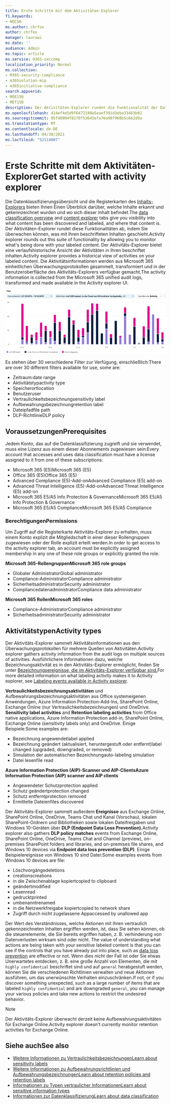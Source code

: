 ```yaml
---
title: Erste Schritte mit dem Aktivitäten-Explorer
f1.keywords:
- NOCSH
ms.author: chrfox
author: chrfox
manager: laurawi
ms.date: ''
audience: Admin
ms.topic: article
ms.service: O365-seccomp
localization_priority: Normal
ms.collection:
- M365-security-compliance
- m365solution-mip
- m365initiative-compliance
search.appverid:
- MOE150
- MET150
description: Der Aktivitäten-Explorer rundet die Funktionalität der Datenklassifizierungsfunktion ab, indem Sie die Aktionen, die Benutzer mit Ihren beschrifteten Inhalten durchführen, anzeigen und filtern können.
ms.openlocfilehash: 414ef4e5d9f6472180a5eaef391d3eba33463b02
ms.sourcegitcommit: 05f40904f8278f53643efa76a907968b5c662d9a
ms.translationtype: MT
ms.contentlocale: de-DE
ms.lasthandoff: 04/30/2021
ms.locfileid: "52114007"
---
```

# <a name="get-started-with-activity-explorer"></a><span data-ttu-id="2fae0-103">Erste Schritte mit dem Aktivitäten-Explorer</span><span class="sxs-lookup"><span data-stu-id="2fae0-103">Get started with activity explorer</span></span>

<span data-ttu-id="2fae0-104">Die [](data-classification-overview.md) Datenklassifizierungsübersicht und die Registerkarten des [Inhalts-Explorers](data-classification-content-explorer.md) bieten Ihnen Einen Überblick darüber, welche Inhalte erkannt und gekennzeichnet wurden und wo sich dieser Inhalt befindet.</span><span class="sxs-lookup"><span data-stu-id="2fae0-104">The [data classification overview](data-classification-overview.md) and [content explorer](data-classification-content-explorer.md) tabs give you visibility into what content has been discovered and labeled, and where that content is.</span></span> <span data-ttu-id="2fae0-105">Der Aktivitäten-Explorer rundet diese Funktionalitäten ab, indem Sie überwachen können, was mit Ihren beschrifteten Inhalten geschieht.</span><span class="sxs-lookup"><span data-stu-id="2fae0-105">Activity explorer rounds out this suite of functionality by allowing you to monitor what's being done with your labeled content.</span></span> <span data-ttu-id="2fae0-106">Der Aktivitäts-Explorer bietet eine verlaufshistorische Ansicht der Aktivitäten in Ihren beschriftet inhalten.</span><span class="sxs-lookup"><span data-stu-id="2fae0-106">Activity explorer provides a historical view of activities on your labeled content.</span></span> <span data-ttu-id="2fae0-107">Die Aktivitätsinformationen werden aus Microsoft 365 einheitlichen Überwachungsprotokollen gesammelt, transformiert und in der Benutzeroberfläche des Aktivitäts-Explorers verfügbar gemacht.</span><span class="sxs-lookup"><span data-stu-id="2fae0-107">The activity information is collected from the Microsoft 365 unified audit logs, transformed and made available in the Activity explorer UI.</span></span> 

![Platzhalter für den Screenshot „Übersicht über den Aktivitäten-Explorer“](../media/data-classification-activity-explorer-1.png)

<span data-ttu-id="2fae0-109">Es stehen über 30 verschiedene Filter zur Verfügung, einschließlich:</span><span class="sxs-lookup"><span data-stu-id="2fae0-109">There are over 30 different filters available for use, some are:</span></span>

- <span data-ttu-id="2fae0-110">Zeitraum:</span><span class="sxs-lookup"><span data-stu-id="2fae0-110">date range</span></span>
- <span data-ttu-id="2fae0-111">Aktivitätstyp</span><span class="sxs-lookup"><span data-stu-id="2fae0-111">activity type</span></span>
- <span data-ttu-id="2fae0-112">Speicherort</span><span class="sxs-lookup"><span data-stu-id="2fae0-112">location</span></span>
- <span data-ttu-id="2fae0-113">Benutzer</span><span class="sxs-lookup"><span data-stu-id="2fae0-113">user</span></span>
- <span data-ttu-id="2fae0-114">Vertraulichkeitsbezeichnung</span><span class="sxs-lookup"><span data-stu-id="2fae0-114">sensitivity label</span></span>
- <span data-ttu-id="2fae0-115">Aufbewahrungsbezeichnung</span><span class="sxs-lookup"><span data-stu-id="2fae0-115">retention label</span></span>
- <span data-ttu-id="2fae0-116">Dateipfad</span><span class="sxs-lookup"><span data-stu-id="2fae0-116">file path</span></span>
- <span data-ttu-id="2fae0-117">DLP-Richtlinie</span><span class="sxs-lookup"><span data-stu-id="2fae0-117">DLP policy</span></span>



## <a name="prerequisites"></a><span data-ttu-id="2fae0-118">Voraussetzungen</span><span class="sxs-lookup"><span data-stu-id="2fae0-118">Prerequisites</span></span>

<span data-ttu-id="2fae0-119">Jedem Konto, das auf die Datenklassifizierung zugreift und sie verwendet, muss eine Lizenz aus einem dieser Abonnements zugewiesen sein:</span><span class="sxs-lookup"><span data-stu-id="2fae0-119">Every account that accesses and uses data classification must have a license assigned to it from one of these subscriptions:</span></span>

- <span data-ttu-id="2fae0-120">Microsoft 365 (E5)</span><span class="sxs-lookup"><span data-stu-id="2fae0-120">Microsoft 365 (E5)</span></span>
- <span data-ttu-id="2fae0-121">Office 365 (E5)</span><span class="sxs-lookup"><span data-stu-id="2fae0-121">Office 365 (E5)</span></span>
- <span data-ttu-id="2fae0-122">Advanced Compliance (E5)-Add-on</span><span class="sxs-lookup"><span data-stu-id="2fae0-122">Advanced Compliance (E5) add-on</span></span>
- <span data-ttu-id="2fae0-123">Advanced Threat Intelligence (E5)-Add-on</span><span class="sxs-lookup"><span data-stu-id="2fae0-123">Advanced Threat Intelligence (E5) add-on</span></span>
- <span data-ttu-id="2fae0-124">Microsoft 365 E5/A5 Info Protection & Governance</span><span class="sxs-lookup"><span data-stu-id="2fae0-124">Microsoft 365 E5/A5 Info Protection & Governance</span></span>
- <span data-ttu-id="2fae0-125">Microsoft 365 E5/A5 Compliance</span><span class="sxs-lookup"><span data-stu-id="2fae0-125">Microsoft 365 E5/A5 Compliance</span></span>

### <a name="permissions"></a><span data-ttu-id="2fae0-126">Berechtigungen</span><span class="sxs-lookup"><span data-stu-id="2fae0-126">Permissions</span></span>

 <span data-ttu-id="2fae0-127">Um Zugriff auf die Registerkarte Aktivitäts-Explorer zu erhalten, muss einem Konto explizit die Mitgliedschaft in einer dieser Rollengruppen zugewiesen oder der Rolle explizit erteilt werden.</span><span class="sxs-lookup"><span data-stu-id="2fae0-127">In order to get access to the activity explorer tab, an account must be explicitly assigned membership in any one of these role groups or explicitly granted the role.</span></span>

<!--
> [!IMPORTANT]
> Access to Activity explorer via the Security reader or Device Management role groups or other has been removed-->

<span data-ttu-id="2fae0-128">**Microsoft 365-Rollengruppen**</span><span class="sxs-lookup"><span data-stu-id="2fae0-128">**Microsoft 365 role groups**</span></span>

- <span data-ttu-id="2fae0-129">Globaler Administrator</span><span class="sxs-lookup"><span data-stu-id="2fae0-129">Global administrator</span></span>
- <span data-ttu-id="2fae0-130">Compliance-Administrator</span><span class="sxs-lookup"><span data-stu-id="2fae0-130">Compliance administrator</span></span>
- <span data-ttu-id="2fae0-131">Sicherheitsadministrator</span><span class="sxs-lookup"><span data-stu-id="2fae0-131">Security administrator</span></span>
- <span data-ttu-id="2fae0-132">Compliancedatenadministrator</span><span class="sxs-lookup"><span data-stu-id="2fae0-132">Compliance data administrator</span></span>

<span data-ttu-id="2fae0-133">**Microsoft 365 Rollen**</span><span class="sxs-lookup"><span data-stu-id="2fae0-133">**Microsoft 365 roles**</span></span>

- <span data-ttu-id="2fae0-134">Compliance-Administrator</span><span class="sxs-lookup"><span data-stu-id="2fae0-134">Compliance administrator</span></span>
- <span data-ttu-id="2fae0-135">Sicherheitsadministrator</span><span class="sxs-lookup"><span data-stu-id="2fae0-135">Security administrator</span></span>

## <a name="activity-types"></a><span data-ttu-id="2fae0-136">Aktivitätstypen</span><span class="sxs-lookup"><span data-stu-id="2fae0-136">Activity types</span></span>

<span data-ttu-id="2fae0-137">Der Aktivitäts-Explorer sammelt Aktivitätsinformationen aus den Überwachungsprotokollen für mehrere Quellen von Aktivitäten.</span><span class="sxs-lookup"><span data-stu-id="2fae0-137">Activity explorer gathers activity information from the audit logs on multiple sources of activities.</span></span> <span data-ttu-id="2fae0-138">Ausführlichere Informationen dazu, welche Bezeichnungsaktivität es in den Aktivitäts-Explorer ermöglicht, finden Sie unter [Bezeichnungsereignisse, die im Aktivitäts-Explorer verfügbar sind.](data-classification-activity-explorer-available-events.md)</span><span class="sxs-lookup"><span data-stu-id="2fae0-138">For more detailed information on what labeling activity makes it to Activity explorer, see [Labeling events available in Activity explorer](data-classification-activity-explorer-available-events.md).</span></span>

<span data-ttu-id="2fae0-139">**Vertraulichkeitsbezeichnungsaktivitäten** und Aufbewahrungsbezeichnungsaktivitäten aus Office systemeigenen Anwendungen, Azure Information Protection-Add-Ins, SharePoint Online, Exchange Online (nur Vertraulichkeitsbezeichnungen) und OneDrive. </span><span class="sxs-lookup"><span data-stu-id="2fae0-139">**Sensitivity label activities** and **Retention labeling activities** from Office native applications, Azure Information Protection add-in, SharePoint Online, Exchange Online (sensitivity labels only) and OneDrive.</span></span> <span data-ttu-id="2fae0-140">Einige Beispiele:</span><span class="sxs-lookup"><span data-stu-id="2fae0-140">Some examples are:</span></span>

- <span data-ttu-id="2fae0-141">Bezeichnung angewendet</span><span class="sxs-lookup"><span data-stu-id="2fae0-141">label applied</span></span>
- <span data-ttu-id="2fae0-142">Bezeichnung geändert (aktualisiert, heruntergestuft oder entfernt)</span><span class="sxs-lookup"><span data-stu-id="2fae0-142">label changed (upgraded, downgraded, or removed)</span></span>
- <span data-ttu-id="2fae0-143">Simulation der automatischen Bezeichnung</span><span class="sxs-lookup"><span data-stu-id="2fae0-143">auto-labeling simulation</span></span>
- <span data-ttu-id="2fae0-144">Datei lesen</span><span class="sxs-lookup"><span data-stu-id="2fae0-144">file read</span></span> 

<span data-ttu-id="2fae0-145">**Azure Information Protection (AIP)-Scanner und AIP-Clients**</span><span class="sxs-lookup"><span data-stu-id="2fae0-145">**Azure Information Protection (AIP) scanner and AIP clients**</span></span>

- <span data-ttu-id="2fae0-146">Angewendeter Schutz</span><span class="sxs-lookup"><span data-stu-id="2fae0-146">protection applied</span></span>
- <span data-ttu-id="2fae0-147">Schutz geändert</span><span class="sxs-lookup"><span data-stu-id="2fae0-147">protection changed</span></span>
- <span data-ttu-id="2fae0-148">Schutz entfernt</span><span class="sxs-lookup"><span data-stu-id="2fae0-148">protection removed</span></span>
- <span data-ttu-id="2fae0-149">Ermittelte Dateien</span><span class="sxs-lookup"><span data-stu-id="2fae0-149">files discovered</span></span> 

<span data-ttu-id="2fae0-150">Der Aktivitäts-Explorer sammelt außerdem **Ereignisse** aus Exchange Online, SharePoint Online, OneDrive, Teams Chat und Kanal (Vorschau), lokalen SharePoint-Ordnern und Bibliotheken sowie lokalen Dateifreigaben und Windows 10-Geräten über **DLP (Endpoint Data Loss Prevention).**</span><span class="sxs-lookup"><span data-stu-id="2fae0-150">Activity explorer also gathers **DLP policy matches** events from Exchange Online, SharePoint Online, OneDrive, Teams Chat and Channel (preview), on-premises SharePoint folders and libraries, and on-premises file shares, and Windows 10 devices via **Endpoint data loss prevention (DLP)**.</span></span> <span data-ttu-id="2fae0-151">Einige Beispielereignisse von Windows 10 sind Datei:</span><span class="sxs-lookup"><span data-stu-id="2fae0-151">Some examples events from Windows 10 devices are file:</span></span>

- <span data-ttu-id="2fae0-152">Löschvorgänge</span><span class="sxs-lookup"><span data-stu-id="2fae0-152">deletions</span></span>
- <span data-ttu-id="2fae0-153">creations</span><span class="sxs-lookup"><span data-stu-id="2fae0-153">creations</span></span>
- <span data-ttu-id="2fae0-154">in die Zwischenablage kopiert</span><span class="sxs-lookup"><span data-stu-id="2fae0-154">copied to clipboard</span></span>
- <span data-ttu-id="2fae0-155">geändert</span><span class="sxs-lookup"><span data-stu-id="2fae0-155">modified</span></span>
- <span data-ttu-id="2fae0-156">Lesen</span><span class="sxs-lookup"><span data-stu-id="2fae0-156">read</span></span>
- <span data-ttu-id="2fae0-157">gedruckt</span><span class="sxs-lookup"><span data-stu-id="2fae0-157">printed</span></span>
- <span data-ttu-id="2fae0-158">umbenannt</span><span class="sxs-lookup"><span data-stu-id="2fae0-158">renamed</span></span>
- <span data-ttu-id="2fae0-159">in die Netzwerkfreigabe kopiert</span><span class="sxs-lookup"><span data-stu-id="2fae0-159">copied to network share</span></span>
- <span data-ttu-id="2fae0-160">Zugriff durch nicht zugelassene App</span><span class="sxs-lookup"><span data-stu-id="2fae0-160">accessed by unallowed app</span></span> 

<span data-ttu-id="2fae0-161">Der Wert des Verständnisses, welche Aktionen mit Ihren vertraulich gekennzeichneten Inhalten ergriffen werden, ist, dass Sie sehen können, ob die steuerelemente, die Sie bereits ergriffen haben, z. B. verhinderung von Datenverlusten wirksam sind oder nicht. [](dlp-learn-about-dlp.md)</span><span class="sxs-lookup"><span data-stu-id="2fae0-161">The value of understanding what actions are being taken with your sensitive labeled content is that you can see if the controls that you have already put into place, such as [data loss prevention](dlp-learn-about-dlp.md) are effective or not.</span></span> <span data-ttu-id="2fae0-162">Wenn dies nicht der Fall ist oder Sie etwas Unerwartetes entdecken, z. B. eine große Anzahl von Elementen, die mit `highly confidential` beschriftet sind und auf `general` herabgestuft werden, können Sie die verschiedenen Richtlinien verwalten und neue Aktionen ausführen, um das unerwünschte Verhalten einzuschränken.</span><span class="sxs-lookup"><span data-stu-id="2fae0-162">If not, or if you discover something unexpected, such as a large number of items that are labeled `highly confidential` and are downgraded `general`, you can manage your various policies and take new actions to restrict the undesired behavior.</span></span>

> [!NOTE]
> <span data-ttu-id="2fae0-163">Der Aktivitäts-Explorer überwacht derzeit keine Aufbewahrungsaktivitäten für Exchange Online.</span><span class="sxs-lookup"><span data-stu-id="2fae0-163">Activity explorer doesn't currently monitor retention activities for Exchange Online.</span></span>

## <a name="see-also"></a><span data-ttu-id="2fae0-164">Siehe auch</span><span class="sxs-lookup"><span data-stu-id="2fae0-164">See also</span></span>

- [<span data-ttu-id="2fae0-165">Weitere Informationen zu Vertraulichkeitsbezeichnungen</span><span class="sxs-lookup"><span data-stu-id="2fae0-165">Learn about sensitivity labels</span></span>](sensitivity-labels.md)
- [<span data-ttu-id="2fae0-166">Weitere Informationen zu Aufbewahrungsrichtlinien und Aufbewahrungsbezeichnungen</span><span class="sxs-lookup"><span data-stu-id="2fae0-166">Learn about retention policies and retention labels</span></span>](retention.md)
- [<span data-ttu-id="2fae0-167">Informationen zu Typen vertraulicher Informationen</span><span class="sxs-lookup"><span data-stu-id="2fae0-167">Learn about sensitive information types</span></span>](sensitive-information-type-learn-about.md)
- [<span data-ttu-id="2fae0-168">Informationen zur Datenklassifizierung</span><span class="sxs-lookup"><span data-stu-id="2fae0-168">Learn about data classification</span></span>](data-classification-overview.md)
